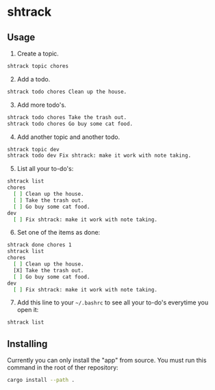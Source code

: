 # shtrack

## Usage
1. Create a topic.
```sh
shtrack topic chores
```
2. Add a todo.
```sh
shtrack todo chores Clean up the house.
```
3. Add more todo's.
```sh
shtrack todo chores Take the trash out.
shtrack todo chores Go buy some cat food.
```
4. Add another topic and another todo.
```sh
shtrack topic dev
shtrack todo dev Fix shtrack: make it work with note taking.
```
5. List all your to-do's:
```sh
shtrack list
chores
  [ ] Clean up the house.  
  [ ] Take the trash out.
  [ ] Go buy some cat food. 
dev
  [ ] Fix shtrack: make it work with note taking.
```
6. Set one of the items as done:
```sh
shtrack done chores 1
shtrack list
chores
  [ ] Clean up the house.  
  [X] Take the trash out.
  [ ] Go buy some cat food. 
dev
  [ ] Fix shtrack: make it work with note taking.
```
7. Add this line to your `~/.bashrc` to see all your to-do's everytime you open it:
```sh
shtrack list
```

## Installing
Currently you can only install the "app" from source. You must run this command in the root of ther repository:

```sh
cargo install --path .
```

